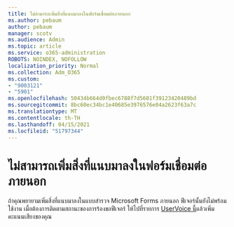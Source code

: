 ```yaml
---
title: ไม่สามารถเพิ่มสิ่งที่แนบมาลงในฟอร์มเชื่อมต่อภายนอก
ms.author: pebaum
author: pebaum
manager: scotv
ms.audience: Admin
ms.topic: article
ms.service: o365-administration
ROBOTS: NOINDEX, NOFOLLOW
localization_priority: Normal
ms.collection: Adm_O365
ms.custom:
- "9003121"
- "5901"
ms.openlocfilehash: 50434b664d0fbec6788f7d5601f39123420489bd
ms.sourcegitcommit: 8bc60ec34bc1e40685e3976576e04a2623f63a7c
ms.translationtype: MT
ms.contentlocale: th-TH
ms.lasthandoff: 04/15/2021
ms.locfileid: "51797344"
---
```

# <a name="unable-to-add-an-attachment-to-an-externally-facing-form"></a>ไม่สามารถเพิ่มสิ่งที่แนบมาลงในฟอร์มเชื่อมต่อภายนอก

ถ้าคุณพยายามเพิ่มสิ่งที่แนบมาลงในแบบสํารวจ Microsoft Forms ภายนอก ฟีเจอร์นั้นยังไม่พร้อมใช้งาน เมื่อต้องการติดตามสถานะของการร้องขอฟีเจอร์ ให้ไปที่รายการ [UserVoice นี้](https://go.microsoft.com/fwlink/?linkid=2133069)แล้วเพิ่มคะแนนเสียงของคุณ
